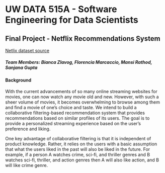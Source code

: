 # UW DATA 515A - Software Engineering for Data Scientists
  
## Final Project - Netflix Recommendations System

[Netlix dataset source](https://www.kaggle.com/netflix-inc/netflix-prize-data)

##### Team Members: Bianca Zlavog, Florencia Marcaccio, Mansi Rathod, Sanjana Gupta

#### Background
With the current advancements of so many online streaming websites for movies, one can now watch any movie old and new. However, with such a sheer volume of movies, it becomes overwhelming to browse among them and find a movie of one’s choice and taste. We intend to build a collaborative filtering-based recommendation system that provides recommendations based on similar profiles of its users. The goal is to provide a personalized streaming experience based on the user’s preference and liking. 

One key advantage of collaborative filtering is that it is independent of product knowledge. Rather, it relies on the users with a basic assumption that what the users liked in the past will also be liked in the future. For example, if a person A watches crime, sci-fi, and thriller genres and B watches sci-fi, thriller, and action genres then A will also like action, and B will like crime genre.